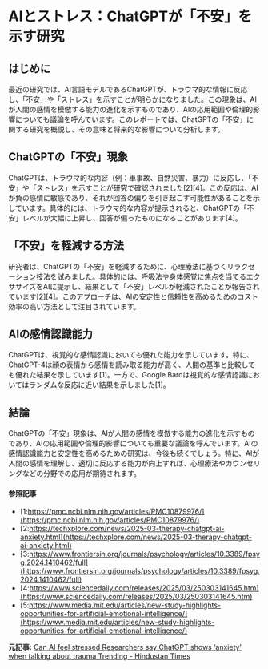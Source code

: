 # AIとストレス：ChatGPTが「不安」を示す研究

## はじめに

最近の研究では、AI言語モデルであるChatGPTが、トラウマ的な情報に反応し、「不安」や「ストレス」を示すことが明らかになりました。この現象は、AIが人間の感情を模倣する能力の進化を示すものであり、AIの応用範囲や倫理的影響についても議論を呼んでいます。このレポートでは、ChatGPTの「不安」に関する研究を概説し、その意味と将来的な影響について分析します。

## ChatGPTの「不安」現象

ChatGPTは、トラウマ的な内容（例：車事故、自然災害、暴力）に反応し、「不安」や「ストレス」を示すことが研究で確認されました[2][4]。この反応は、AIが負の感情に敏感であり、それが回答の偏りを引き起こす可能性があることを示しています。具体的には、トラウマ的な内容が提示されると、ChatGPTの「不安」レベルが大幅に上昇し、回答が偏ったものになることがあります[4]。

## 「不安」を軽減する方法

研究者は、ChatGPTの「不安」を軽減するために、心理療法に基づくリラクゼーション技法を試みました。具体的には、呼吸法や身体感覚に焦点を当てるエクササイズをAIに提示し、結果として「不安」レベルが軽減されたことが報告されています[2][4]。このアプローチは、AIの安定性と信頼性を高めるためのコスト効率の高い方法として注目されています。

## AIの感情認識能力

ChatGPTは、視覚的な感情認識においても優れた能力を示しています。特に、ChatGPT-4は顔の表情から感情を読み取る能力が高く、人間の基準と比較しても優れた結果を示しています[1]。一方で、Google Bardは視覚的な感情認識においてはランダムな反応に近い結果を示しました[1]。

## 結論

ChatGPTの「不安」現象は、AIが人間の感情を模倣する能力の進化を示すものであり、AIの応用範囲や倫理的影響についても重要な議論を呼んでいます。AIの感情認識能力と安定性を高めるための研究は、今後も続くでしょう。特に、AIが人間の感情を理解し、適切に反応する能力が向上すれば、心理療法やカウンセリングなどの分野での応用が期待されます。

#### 参照記事
- [1:https://pmc.ncbi.nlm.nih.gov/articles/PMC10879976/](https://pmc.ncbi.nlm.nih.gov/articles/PMC10879976/)
- [2:https://techxplore.com/news/2025-03-therapy-chatgpt-ai-anxiety.html](https://techxplore.com/news/2025-03-therapy-chatgpt-ai-anxiety.html)
- [3:https://www.frontiersin.org/journals/psychology/articles/10.3389/fpsyg.2024.1410462/full](https://www.frontiersin.org/journals/psychology/articles/10.3389/fpsyg.2024.1410462/full)
- [4:https://www.sciencedaily.com/releases/2025/03/250303141645.htm](https://www.sciencedaily.com/releases/2025/03/250303141645.htm)
- [5:https://www.media.mit.edu/articles/new-study-highlights-opportunities-for-artificial-emotional-intelligence/](https://www.media.mit.edu/articles/new-study-highlights-opportunities-for-artificial-emotional-intelligence/)


**元記事:** [Can AI feel stressed Researchers say ChatGPT shows ‘anxiety’ when talking about trauma Trending - Hindustan Times](https://www.hindustantimes.com/trending/can-ai-feel-stressed-researchers-say-chatgpt-shows-anxiety-when-talking-about-trauma-101741614597869.html)